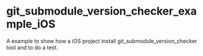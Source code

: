 # git_submodule_version_checker_example_iOS
A example to show how a iOS project install git_submodule_version_checker tool and to do a test.
